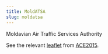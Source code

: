 ```yaml
---
title: MoldATSA
slug: moldatsa
---
```


Moldavian Air Traffic Services Authority

See the relevant [leaflet][leaf] from [ACE2015].

[leaf]: ../MoldATSA_Moldova_ACE_2015.pdf "ACE 2015 Benchmarking Report Factsheet: MoldATSA"

[ACE2015]: http://www.eurocontrol.int/publications/atm-cost-effectiveness-ace-2015-benchmarking-report-2016-2020-outlook "ACE 2015 Benchmarking Report"

